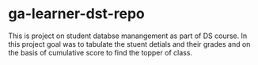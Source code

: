 # ga-learner-dst-repo
This is project on student databse manangement as part of DS course.
In this project goal was to tabulate the stuent detials and their grades and on the basis of cumulative score to find the topper of class.

